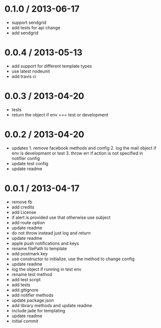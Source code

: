 
0.1.0 / 2013-06-17 
==================

  * support sendgrid
  * add tests for api change
  * add sendgrid

0.0.4 / 2013-05-13 
==================

  * add support for different template types
  * use latest nodeunit
  * add travis ci

0.0.3 / 2013-04-20 
==================

  * tests
  * return the object if env === test or development

0.0.2 / 2013-04-20 
==================

  * updates 1. remove facebook methods and config 2. log the mail object if env is development or test 3. throw err if action is not specified in notifier config
  * update test config
  * update readme

0.0.1 / 2013-04-17 
==================

  * remove fb
  * add credits
  * add License
  * if alert is provided use that otherwise use subject
  * add route option
  * update readme
  * do not throw instead just log and return
  * update readme
  * apple push notifications and keys
  * rename filePath to template
  * add postmark key
  * use constructor to initialize. use the  method to change config
  * update readme
  * log the object if running in test env
  * rename test method
  * add test script
  * add tests
  * add gitignore
  * add notifier methods
  * update package.json
  * add library methods and update readme
  * include jade for templating
  * update readme
  * initial commit
